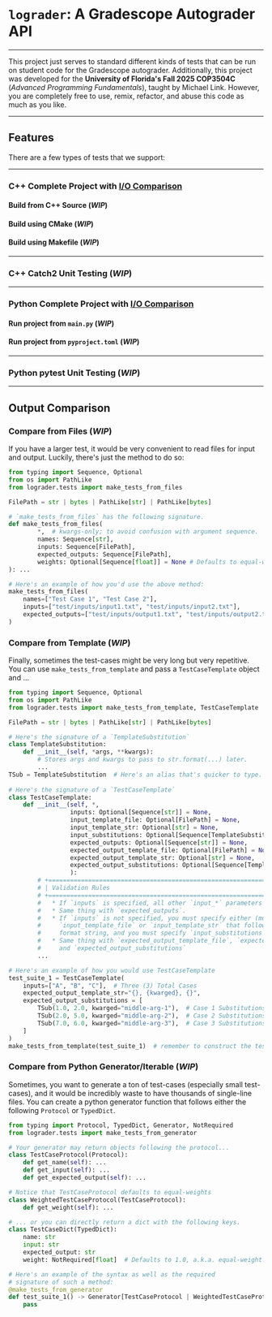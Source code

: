 # `lograder`: A Gradescope Autograder API

----
This project just serves to standard different kinds of tests
that can be run on student code for the Gradescope autograder.
Additionally, this project was developed for the **University
of Florida's Fall 2025 COP3504C** (*Advanced Programming 
Fundamentals*), taught by Michael Link. However, you are
completely free to use, remix, refactor, and abuse this code
as much as you like.

----
## Features
There are a few types of tests that we support:

----

### C++ Complete Project with [I/O Comparison](#output-comparison)

#### Build from C++ Source (*WIP*)

#### Build using CMake (*WIP*)

#### Build using Makefile (*WIP*)

----

### C++ Catch2 Unit Testing (*WIP*)

----

### Python Complete Project with [I/O Comparison](#output-comparison)

#### Run project from `main.py` (*WIP*)

#### Run project from `pyproject.toml` (*WIP*)

----

### Python pytest Unit Testing (*WIP*)

----

## Output Comparison

### Compare from Files (*WIP*)

If you have a larger test, it would be very convenient to
read files for input and output. Luckily, there's just the
method to do so:

```py
from typing import Sequence, Optional
from os import PathLike
from lograder.tests import make_tests_from_files

FilePath = str | bytes | PathLike[str] | PathLike[bytes]

# `make_tests_from_files` has the following signature.
def make_tests_from_files(
        *,  # kwargs-only; to avoid confusion with argument sequence.
        names: Sequence[str],
        inputs: Sequence[FilePath],
        expected_outputs: Sequence[FilePath],
        weights: Optional[Sequence[float]] = None # Defaults to equal-weight.
): ...

# Here's an example of how you'd use the above method:
make_tests_from_files(
    names=["Test Case 1", "Test Case 2"],
    inputs=["test/inputs/input1.txt", "test/inputs/input2.txt"],
    expected_outputs=["test/inputs/output1.txt", "test/inputs/output2.txt"]
)
```

### Compare from Template (*WIP*)

Finally, sometimes the test-cases might be very long but 
very repetitive. You can use `make_tests_from_template` 
and pass a `TestCaseTemplate` object and ...

```py
from typing import Sequence, Optional
from os import PathLike
from lograder.tests import make_tests_from_template, TestCaseTemplate

FilePath = str | bytes | PathLike[str] | PathLike[bytes]

# Here's the signature of a `TemplateSubstitution`
class TemplateSubstitution:
    def __init__(self, *args, **kwargs):
        # Stores args and kwargs to pass to str.format(...) later.
        ...
TSub = TemplateSubstitution  # Here's an alias that's quicker to type.
    
# Here's the signature of a `TestCaseTemplate`
class TestCaseTemplate:
    def __init__(self, *,
                 inputs: Optional[Sequence[str]] = None,
                 input_template_file: Optional[FilePath] = None,
                 input_template_str: Optional[str] = None,
                 input_substitutions: Optional[Sequence[TemplateSubstitution]] = None,
                 expected_outputs: Optional[Sequence[str]] = None,
                 expected_output_template_file: Optional[FilePath] = None,
                 expected_output_template_str: Optional[str] = None,
                 expected_output_substitutions: Optional[Sequence[TemplateSubstitution]] = None,
                 ):
        # +=====================================================================================+
        # | Validation Rules                                                                    |
        # +=====================================================================================+
        #   * If `inputs` is specified, all other `input_*` parameters must be left unspecified.
        #   * Same thing with `expected_outputs`.
        #   * If `inputs` is not specified, you must specify either (mutually exclusive) 
        #     `input_template_file` or `input_template_str` that follows a typical python
        #     format string, and you must specify `input_substitutions`.
        #   * Same thing with `expected_output_template_file`, `expected_output_template_str`, 
        #     and `expected_output_substitutions`
        ...

# Here's an example of how you would use TestCaseTemplate
test_suite_1 = TestCaseTemplate(
    inputs=["A", "B", "C"],  # Three (3) Total Cases
    expected_output_template_str="{}, {kwarged}, {}",
    expected_output_substitutions = [
        TSub(1.0, 2.0, kwarged="middle-arg-1"),  # Case 1 Substitutions
        TSub(2.0, 5.0, kwarged="middle-arg-2"),  # Case 2 Substitutions
        TSub(7.0, 6.0, kwarged="middle-arg-3"),  # Case 3 Substitutions
    ]
)
make_tests_from_template(test_suite_1)  # remember to construct the tests!

```

### Compare from Python Generator/Iterable (*WIP*)

Sometimes, you want to generate a ton of test-cases (especially
small test-cases), and it would be incredibly waste to have thousands
of single-line files. You can create a python generator function that
follows either the following `Protocol` or `TypedDict`.

```py
from typing import Protocol, TypedDict, Generator, NotRequired
from lograder.tests import make_tests_from_generator

# Your generator may return objects following the protocol...
class TestCaseProtocol(Protocol):
    def get_name(self): ...
    def get_input(self): ...
    def get_expected_output(self): ...

# Notice that TestCaseProtocol defaults to equal-weights
class WeightedTestCaseProtocol(TestCaseProtocol):
    def get_weight(self): ...

# ... or you can directly return a dict with the following keys.
class TestCaseDict(TypedDict):
    name: str
    input: str
    expected_output: str
    weight: NotRequired[float]  # Defaults to 1.0, a.k.a. equal-weight.

# Here's an example of the syntax as well as the required 
# signature of such a method:
@make_tests_from_generator
def test_suite_1() -> Generator[TestCaseProtocol | WeightedTestCaseProtocol | TestCaseDict, None, None]:
    pass
```



